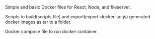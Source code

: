 Simple and basic Docker files for React, Node, and fileserver.

Scripts to build(scripts file) and export(export-docker-tar.js) generated docker images as tar to a folder.

Docker compose file to run docker container.
